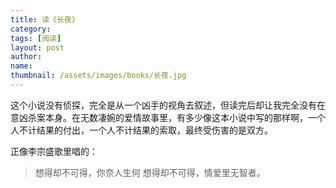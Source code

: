 ```yaml
---
title: 读《长夜》 
category:  
tags: [阅读]  
layout: post  
author:  
name: 
thumbnail: /assets/images/books/长夜.jpg
---
```


这个小说没有侦探，完全是从一个凶手的视角去叙述，但读完后却让我完全没有在意凶杀案本身。在无数凄婉的爱情故事里，有多少像这本小说中写的那样啊，一个人不计结果的付出，一个人不计结果的索取，最终受伤害的是双方。

正像李宗盛歌里唱的：

> 想得却不可得，你奈人生何
> 想得却不可得，情爱里无智者。